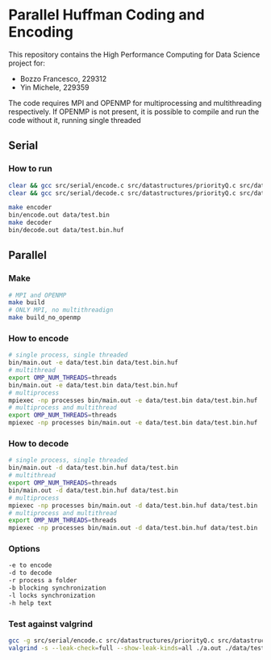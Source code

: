 # Parallel Huffman Coding and Encoding

This repository contains the High Performance Computing for Data Science project for:
- Bozzo Francesco, 229312
- Yin Michele, 229359

The code requires MPI and OPENMP for multiprocessing and multithreading respectively. If OPENMP is not present, it is possible to compile and run the code without it, running single threaded

## Serial
### How to run

```bash
clear && gcc src/serial/encode.c src/datastructures/priorityQ.c src/datastructures/dictionary.c src/serial/huffman.c && ./a.out data/test.bin
clear && gcc src/serial/decode.c src/datastructures/priorityQ.c src/datastructures/dictionary.c src/serial/huffman.c && ./a.out data/test.bin.huf
```

```bash
make encoder
bin/encode.out data/test.bin
make decoder
bin/decode.out data/test.bin.huf
```
## Parallel
### Make
```bash
# MPI and OPENMP
make build
# ONLY MPI, no multithreadign
make build_no_openmp
```
### How to encode
```bash
# single process, single threaded
bin/main.out -e data/test.bin data/test.bin.huf
# multithread
export OMP_NUM_THREADS=threads
bin/main.out -e data/test.bin data/test.bin.huf
# multiprocess
mpiexec -np processes bin/main.out -e data/test.bin data/test.bin.huf
# multiprocess and multithread
export OMP_NUM_THREADS=threads
mpiexec -np processes bin/main.out -e data/test.bin data/test.bin.huf
```
### How to decode
```bash
# single process, single threaded
bin/main.out -d data/test.bin.huf data/test.bin
# multithread
export OMP_NUM_THREADS=threads
bin/main.out -d data/test.bin.huf data/test.bin
# multiprocess
mpiexec -np processes bin/main.out -d data/test.bin.huf data/test.bin
# multiprocess and multithread
export OMP_NUM_THREADS=threads
mpiexec -np processes bin/main.out -d data/test.bin.huf data/test.bin
```
### Options
```bash
-e to encode
-d to decode
-r process a folder
-b blocking synchronization
-l locks synchronization
-h help text
```
### Test against valgrind
```bash
gcc -g src/serial/encode.c src/datastructures/priorityQ.c src/datastructures/dictionary.c src/serial/huffman.c
valgrind -s --leak-check=full --show-leak-kinds=all ./a.out ./data/test.bin
```


